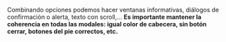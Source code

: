 Combinando opciones podemos hacer ventanas informativas, diálogos de confirmación o alerta, texto con scroll,... **Es importante mantener la coherencia en todas las modales: igual color de cabecera, sin botón cerrar, botones del pie correctos, etc.**
